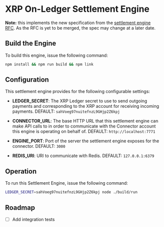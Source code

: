 # XRP On-Ledger Settlement Engine

**Note:** this implements the new specification from the [settlement engine RFC](https://github.com/interledger/rfcs/pull/536). As the RFC is yet to be merged, the spec may change at a later date.

## Build the Engine

To build this engine, issue the following command:

```bash
npm install && npm run build && npm link
```

## Configuration

This settlement engine provides for the following configurable settings:

- **LEDGER_SECRET**: The XRP Ledger secret to use to send outgoing payments and corresponding to the XRP account for receiving incoming payments. DEFAULT: `sahVoeg97nuitefnzL9GHjp2Z6kpj`

- **CONNECTOR_URL**: The base HTTP URL that this settlement engine can make API calls to in order to communicate with the Connector account this engine is operating on behalf of. DEFAULT: `http://localhost:7771`

- **ENGINE_PORT**: Port of the server the settlement engine exposes for the connector. DEFAULT: `3000`

- **REDIS_URI**: URI to communicate with Redis. DEFAULT: `127.0.0.1:6379`

## Operation

To run this Settlement Engine, issue the following command:

```bash
LEDGER_SECRET=sahVoeg97nuitefnzL9GHjp2Z6kpj node ./build/run
```

## Roadmap

- [ ] Add integration tests
